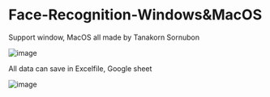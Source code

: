 # Face-Recognition-Windows&MacOS
Support window, MacOS all made by Tanakorn Sornubon

![image](https://user-images.githubusercontent.com/95271718/187034050-ca4250f2-6844-4bd9-ade2-8642a5cf0f64.png)

All data can save in Excelfile, Google sheet

![image](https://user-images.githubusercontent.com/95271718/187034239-9df4e7a9-f05c-4f18-9722-8762fdaaa195.png)
